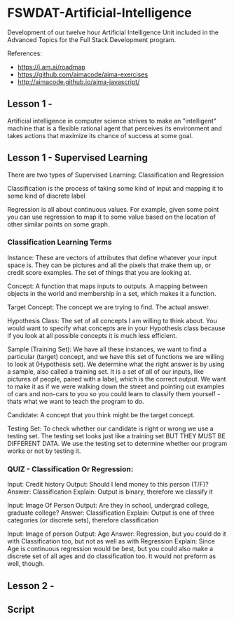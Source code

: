 # FSWDAT-Artificial-Intelligence

Development of our twelve hour Artificial Intelligence Unit included in the Advanced Topics for the Full Stack Development program.

References: 
- https://i.am.ai/roadmap
- https://github.com/aimacode/aima-exercises
- http://aimacode.github.io/aima-javascript/

## Lesson 1 - 

Artificial intelligence in computer science strives to make an "intelligent" machine that is a flexible rational agent that perceives its environment and takes actions that maximize its chance of success at some goal.

## Lesson 1 - Supervised Learning

There are two types of Supervised Learning: Classification and Regression

Classification is the process of taking some kind of input and mapping it to some kind of discrete label

Regression is all about continuous values. For example, given some point you can use regression to map it to some value based on the location of other similar points on some graph.

### Classification Learning Terms

Instance: These are vectors of attributes that define whatever your input space is. They can be pictures and all the pixels that make them up, or credit score examples. The set of things that you are looking at.

Concept: A function that maps inputs to outputs. A mapping between objects in the world and membership in a set, which makes it a function.

Target Concept: The concept we are trying to find. The actual answer.

Hypothesis Class: The set of all concepts I am willing to think about. You would want to specify what concepts are in your Hypothesis class because if you look at all possible concepts it is much less efficient.

Sample (Training Set): We have all these instances, we want to find a particular (target) concept, and we have this set of functions we are willing to look at (Hypothesis set). We determine what the right answer is by using a sample, also called a training set. It is a set of all of our inputs, like pictures of people, paired with a label, which is the correct output. We want to make it as if we were walking down the street and pointing out examples of cars and non-cars to you so you could learn to classify them yourself - thats what we want to teach the program to do.

Candidate: A concept that you think might be the target concept.

Testing Set: To check whether our candidate is right or wrong we use a testing set. The testing set looks just like a training set BUT THEY MUST BE DIFFERENT DATA. We use the testing set to determine whether our program works or not by testing it.

### QUIZ - Classification Or Regression:

Input: Credit history 
Output: Should I lend money to this person (T/F)? 
Answer: Classification 
Explain: Output is binary, therefore we classify it

Input: Image Of Person 
Output: Are they in school, undergrad college, graduate college? 
Answer: Classification 
Explain: Output is one of three categories (or discrete sets), therefore classification

Input: Image of person 
Output: Age 
Answer: Regression, but you could do it with Classification too, but not as well as with Regression 
Explain: Since Age is continuous regression would be best, but you could also make a discrete set of all ages and do classification too. It would not preform as well, though.

## Lesson 2 - 

## Script
